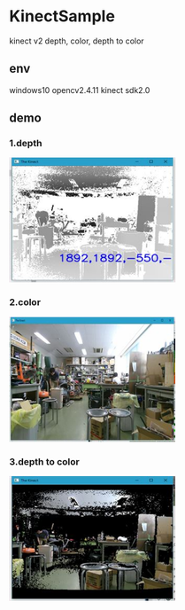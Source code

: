 # KinectSample
kinect v2
depth, color, depth to color

## env
windows10
opencv2.4.11
kinect sdk2.0

## demo
### 1.depth
<img src="image/depth_R.jpg" alt="sample" width="300">

### 2.color
<img src="image/color_R.jpg" alt="sample" width="300">

### 3.depth to color
<img src="image/dept2color_R.jpg" alt="sample" width="300">
